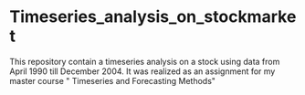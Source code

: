 # Timeseries_analysis_on_stockmarket
This repository contain a timeseries analysis on a stock using data from April 1990 till December 2004. It was realized as an assignment for my master course " Timeseries and Forecasting Methods" 
